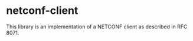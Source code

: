 # netconf-client


This library is an implementation of a NETCONF client as described in RFC 8071.


